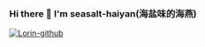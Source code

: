 ### Hi there 👋 I'm seasalt-haiyan(海盐味的海燕)

<!--
**seasalt-haiyan/seasalt-haiyan** is a ✨ _special_ ✨ repository because its `README.md` (this file) appears on your GitHub profile.

Here are some ideas to get you started:

- 🔭 I’m currently working on ...
- 🌱 I’m currently learning ...
- 👯 I’m looking to collaborate on ...
- 🤔 I’m looking for help with ...
- 💬 Ask me about ...
- 📫 How to reach me: ...
- 😄 Pronouns: ...
- ⚡ Fun fact: ...
-->
[![Lorin-github](https://github-readme-stats.vercel.app/api?username=seasalt-haiyan)](https://github.com/anuraghazra/github-readme-stats)
